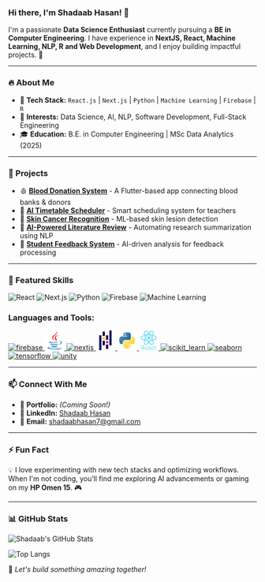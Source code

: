 ### Hi there, I'm Shadaab Hasan! 👋

I'm a passionate **Data Science Enthusiast** currently pursuing a **BE in Computer Engineering**. I have experience in **NextJS, React, Machine Learning, NLP, R and Web Development**, and I enjoy building impactful projects. 🚀

---

### 🔥 About Me
- 📌 **Tech Stack:** `React.js` | `Next.js` | `Python` | `Machine Learning` | `Firebase` | `R`
- 🎯 **Interests:** Data Science, AI, NLP, Software Development, Full-Stack Engineering
- 🎓 **Education:** B.E. in Computer Engineering | MSc Data Analytics (2025)

---

### 💼 Projects
- 🩸 **[Blood Donation System](https://github.com/your-repo)** - A Flutter-based app connecting blood banks & donors
- 📆 **[AI Timetable Scheduler](https://github.com/your-repo)** - Smart scheduling system for teachers
- 🏥 **[Skin Cancer Recognition](https://github.com/your-repo)** - ML-based skin lesion detection
- 📝 **[AI-Powered Literature Review](https://github.com/your-repo)** - Automating research summarization using NLP
- 🏫 **[Student Feedback System](https://github.com/your-repo)** - AI-driven analysis for feedback processing

---

### 🚀 Featured Skills
![React](https://img.shields.io/badge/React-61DAFB?style=for-the-badge&logo=react&logoColor=black)
![Next.js](https://img.shields.io/badge/Next.js-000000?style=for-the-badge&logo=nextdotjs&logoColor=white)
![Python](https://img.shields.io/badge/Python-3776AB?style=for-the-badge&logo=python&logoColor=white)
![Firebase](https://img.shields.io/badge/Firebase-FFCA28?style=for-the-badge&logo=firebase&logoColor=black)
![Machine Learning](https://img.shields.io/badge/Machine%20Learning-%2300C896.svg?style=for-the-badge&logo=tensorflow&logoColor=white)

<h3 align="left">Languages and Tools:</h3>
<p align="left"> <a href="https://firebase.google.com/" target="_blank" rel="noreferrer"> <img src="https://www.vectorlogo.zone/logos/firebase/firebase-icon.svg" alt="firebase" width="40" height="40"/> </a> <a href="https://www.java.com" target="_blank" rel="noreferrer"> <img src="https://raw.githubusercontent.com/devicons/devicon/master/icons/java/java-original.svg" alt="java" width="40" height="40"/> </a> <a href="https://nextjs.org/" target="_blank" rel="noreferrer"> <img src="https://cdn.worldvectorlogo.com/logos/nextjs-2.svg" alt="nextjs" width="40" height="40"/> </a> <a href="https://pandas.pydata.org/" target="_blank" rel="noreferrer"> <img src="https://raw.githubusercontent.com/devicons/devicon/2ae2a900d2f041da66e950e4d48052658d850630/icons/pandas/pandas-original.svg" alt="pandas" width="40" height="40"/> </a> <a href="https://www.python.org" target="_blank" rel="noreferrer"> <img src="https://raw.githubusercontent.com/devicons/devicon/master/icons/python/python-original.svg" alt="python" width="40" height="40"/> </a> <a href="https://reactjs.org/" target="_blank" rel="noreferrer"> <img src="https://raw.githubusercontent.com/devicons/devicon/master/icons/react/react-original-wordmark.svg" alt="react" width="40" height="40"/> </a> <a href="https://scikit-learn.org/" target="_blank" rel="noreferrer"> <img src="https://upload.wikimedia.org/wikipedia/commons/0/05/Scikit_learn_logo_small.svg" alt="scikit_learn" width="40" height="40"/> </a> <a href="https://seaborn.pydata.org/" target="_blank" rel="noreferrer"> <img src="https://seaborn.pydata.org/_images/logo-mark-lightbg.svg" alt="seaborn" width="40" height="40"/> </a> <a href="https://www.tensorflow.org" target="_blank" rel="noreferrer"> <img src="https://www.vectorlogo.zone/logos/tensorflow/tensorflow-icon.svg" alt="tensorflow" width="40" height="40"/> </a> <a href="https://unity.com/" target="_blank" rel="noreferrer"> <img src="https://www.vectorlogo.zone/logos/unity3d/unity3d-icon.svg" alt="unity" width="40" height="40"/> </a> </p>

 
---

### 📫 Connect With Me
- 🔗 **Portfolio:** *(Coming Soon!)*
- 🏢 **LinkedIn:** [Shadaab Hasan](https://www.linkedin.com/in/shadaabhasan/)
- 📧 **Email:** [shadaabhasan7@gmail.com](mailto:shadaabhasan7@gmail.com)

---

### ⚡ Fun Fact
💡 I love experimenting with new tech stacks and optimizing workflows. When I'm not coding, you’ll find me exploring AI advancements or gaming on my **HP Omen 15**. 🎮

---

### 📊 GitHub Stats
![Shadaab's GitHub Stats](https://github-readme-stats.vercel.app/api?username=shadaabhasan&show_icons=true&theme=radical)

![Top Langs](https://github-readme-stats.vercel.app/api/top-langs/?username=shadaabhasan&layout=compact&theme=radical)

🚀 *Let's build something amazing together!*

